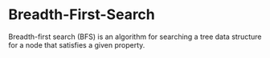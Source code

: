 # Breadth-First-Search
Breadth-first search (BFS) is an algorithm for searching a tree data structure for a node that satisfies a given property. 
